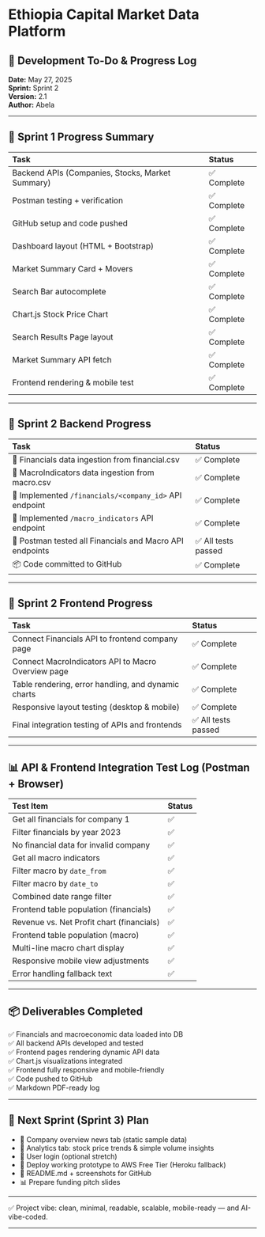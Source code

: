 # Ethiopia Capital Market Data Platform  
## 📄 Development To-Do & Progress Log  

**Date:** May 27, 2025  
**Sprint:** Sprint 2  
**Version:** 2.1  
**Author:** Abela  

---

## 📌 Sprint 1 Progress Summary  

| Task                      | Status |
|:---------------------------|:--------|
| Backend APIs (Companies, Stocks, Market Summary) | ✅ Complete |
| Postman testing + verification | ✅ Complete |
| GitHub setup and code pushed | ✅ Complete |
| Dashboard layout (HTML + Bootstrap) | ✅ Complete |
| Market Summary Card + Movers | ✅ Complete |
| Search Bar autocomplete | ✅ Complete |
| Chart.js Stock Price Chart | ✅ Complete |
| Search Results Page layout | ✅ Complete |
| Market Summary API fetch | ✅ Complete |
| Frontend rendering & mobile test | ✅ Complete |

---

## 📌 Sprint 2 Backend Progress  

| Task                                            | Status |
|:------------------------------------------------|:--------|
| 📄 Financials data ingestion from financial.csv | ✅ Complete |
| 📄 MacroIndicators data ingestion from macro.csv | ✅ Complete |
| 📝 Implemented `/financials/<company_id>` API endpoint | ✅ Complete |
| 📝 Implemented `/macro_indicators` API endpoint | ✅ Complete |
| 🧪 Postman tested all Financials and Macro API endpoints | ✅ All tests passed |
| 📦 Code committed to GitHub | ✅ Complete |

---

## 📌 Sprint 2 Frontend Progress  

| Task                                                 | Status |
|:------------------------------------------------------|:--------|
| Connect Financials API to frontend company page       | ✅ Complete |
| Connect MacroIndicators API to Macro Overview page    | ✅ Complete |
| Table rendering, error handling, and dynamic charts   | ✅ Complete |
| Responsive layout testing (desktop & mobile)          | ✅ Complete |
| Final integration testing of APIs and frontends       | ✅ All tests passed |

---

## 📊 API & Frontend Integration Test Log (Postman + Browser)

| Test Item                              | Status |
|:----------------------------------------|:--------|
| Get all financials for company 1        | ✅ |
| Filter financials by year 2023          | ✅ |
| No financial data for invalid company   | ✅ |
| Get all macro indicators                | ✅ |
| Filter macro by `date_from`             | ✅ |
| Filter macro by `date_to`               | ✅ |
| Combined date range filter              | ✅ |
| Frontend table population (financials)  | ✅ |
| Revenue vs. Net Profit chart (financials) | ✅ |
| Frontend table population (macro)       | ✅ |
| Multi-line macro chart display          | ✅ |
| Responsive mobile view adjustments      | ✅ |
| Error handling fallback text            | ✅ |

---

## 📦 Deliverables Completed  

✅ Financials and macroeconomic data loaded into DB  
✅ All backend APIs developed and tested  
✅ Frontend pages rendering dynamic API data  
✅ Chart.js visualizations integrated  
✅ Frontend fully responsive and mobile-friendly  
✅ Code pushed to GitHub  
✅ Markdown PDF-ready log  

---

## 📌 Next Sprint (Sprint 3) Plan  

- 📄 Company overview news tab (static sample data)  
- 📄 Analytics tab: stock price trends & simple volume insights  
- 📝 User login (optional stretch)  
- 📝 Deploy working prototype to AWS Free Tier (Heroku fallback)  
- 📄 README.md + screenshots for GitHub  
- 📊 Prepare funding pitch slides  

---

✅ Project vibe: clean, minimal, readable, scalable, mobile-ready — and AI-vibe-coded.

---

